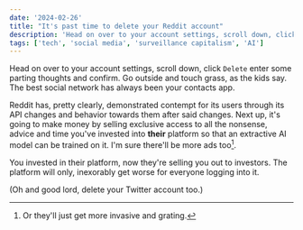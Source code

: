 ```yaml
---
date: '2024-02-26'
title: "It's past time to delete your Reddit account"
description: 'Head on over to your account settings, scroll down, click `Delete` enter some parting thoughts and confirm. Go outside and touch grass, as the kids say. The best social network has always been your contacts app.'
tags: ['tech', 'social media', 'surveillance capitalism', 'AI']
---
```

Head on over to your account settings, scroll down, click `Delete` enter some parting thoughts and confirm. Go outside and touch grass, as the kids say. The best social network has always been your contacts app.<!-- excerpt -->

Reddit has, pretty clearly, demonstrated contempt for its users through its API changes and behavior towards them after said changes. Next up, it's going to make money by selling exclusive access to all the nonsense, advice and time you've invested into **their** platform so that an extractive AI model can be trained on it. I'm sure there'll be more ads too[^1].

You invested in their platform, now they're selling you out to investors. The platform will only, inexorably get worse for everyone logging into it.

(Oh and good lord, delete your Twitter account too.)

[^1]: Or they'll just get more invasive and grating.